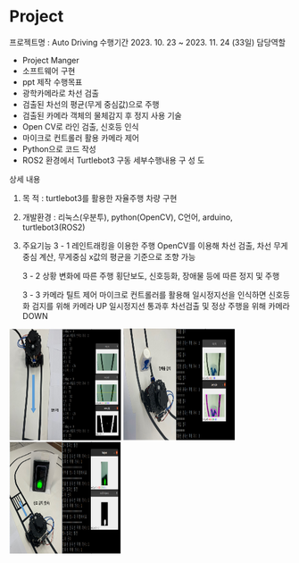 # Project

 프로젝트명 : Auto Driving
수행기간
 2023. 10. 23 ~ 2023. 11. 24 (33일)
담당역할
- Project Manger
- 소프트웨어 구현
- ppt 제작
수행목표
- 광학카메라로 차선 검출
- 검출된 차선의 평균(무게 중심값)으로 주행
- 검출된 카메라 객체의 물체감지 후 정지
사용 기술
- Open CV로 라인 검출, 신호등 인식
- 마이크로 컨트롤러 활용 카메라 제어
- Python으로 코드 작성
- ROS2 환경에서 Turtlebot3 구동
세부수행내용
구 성 도


상세 내용
1) 목 적 : turtlebot3를 활용한 자율주행 차량 구현
2) 개발환경 : 리눅스(우분투), python(OpenCV), C언어, arduino, turtlebot3(ROS2)
3) 주요기능 
   3 - 1 레인트래킹을 이용한 주행 
	OpenCV를 이용해 차선 검출, 차선 무게중심 계산, 무게중심 x값의 평균을 기준으로 조향 가능

   3 - 2 상황 변화에 따른 주행 
	횡단보도, 신호등화, 장애물 등에 따른 정지 및 주행 
 
   3 - 3 카메라 틸트 제어
	마이크로 컨트롤러를 활용해 일시정지선을 인식하면 신호등화 검지를 위해 카메라 UP
	일시정지선 통과후 차선검출 및 정상 주행을 위해 카메라 DOWN

<img src="https://github.com/ckid132/Auto_driving/blob/main/1.png"  width="200" height="200"> <img src="https://github.com/ckid132/Auto_driving/blob/main/2.png"  width="200" height="200"> <img src="https://github.com/ckid132/Auto_driving/blob/main/3.png"  width="200" height="200">





